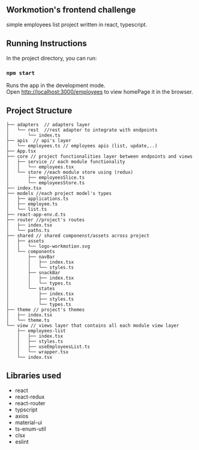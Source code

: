 ## Workmotion's frontend challenge

simple employees list project written in react, typescript.


## Running Instructions

In the project directory, you can run:

### `npm start`

Runs the app in the development mode.\
Open [http://localhost:3000/employees](http://localhost:3000/employees) to view homePage it in the browser.

## Project Structure
```
├── adapters  // adapters layer
│   └── rest  //rest adapter to integrate with endpoints
│       └── index.ts
├── apis  // api's layer
│   └── employees.ts // employees apis (list, update,..)
├── App.tsx
├── core // project functionalities layer between endpoints and views
│   ├── service // each module functionality
│   │   └── employees.tsx 
│   └── store //each module store using (redux)
│       ├── employeesSlice.ts
│       └── employeesStore.ts
├── index.tsx
├── models //each project model's types
│   ├── applications.ts
│   ├── employee.ts
│   └── list.ts
├── react-app-env.d.ts
├── router //project's routes
│   ├── index.tsx
│   └── paths.ts
├── shared // shared componenst/assets across project
│   ├── assets
│   │   └── logo-workmotion.svg
│   └── components
│       ├── navBar
│       │   ├── index.tsx
│       │   └── styles.ts
│       ├── snackBar
│       │   ├── index.tsx
│       │   └── types.ts
│       └── states
│           ├── index.tsx
│           ├── styles.ts
│           └── types.ts
├── theme // project's themes
│   ├── index.tsx
│   └── theme.ts
└── view // views layer that contains all each module view layer 
    ├── employees-list
    │   ├── index.tsx
    │   ├── styles.ts
    │   ├── useEmployeesList.ts
    │   └── wrapper.tsx
    └── index.tsx
```
## Libraries used

- react
- react-redux
- react-router
- typscript
- axios
- material-ui
- ts-enum-util
- clsx
- eslint


